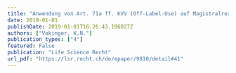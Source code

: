 ```yaml
---
title: "Anwendung von Art. 71a ff. KVV (Off-Label-Use) auf Magistralrezepturen, Bundesgerichtsurteil 9C_730/2017 und 9C_737/2017 vom 7. August 2018"
date: 2019-01-01
publishDate: 2019-01-01T16:26:43.106027Z
authors: ["Vokinger, K.N."] 
publication_types: ["4"]
featured: False
publication: "Life Science Recht"
url_pdf: "https://lsr.recht.ch/de/epaper/9810/detail#41"
---
```

